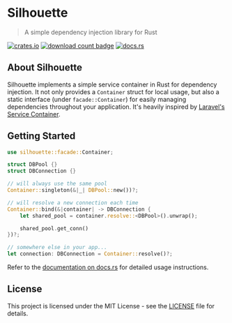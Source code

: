 # Silhouette

> A simple dependency injection library for Rust

[![crates.io](https://img.shields.io/crates/v/silhouette.svg)](https://crates.io/crates/silhouette)
[![download count badge](https://img.shields.io/crates/d/silhouette.svg)](https://crates.io/crates/silhouette)
[![docs.rs](https://img.shields.io/badge/docs-latest-blue.svg)](https://docs.rs/silhouette)

## About Silhouette

Silhouette implements a simple service container in Rust for dependency injection. It not only provides a `Container` struct for local usage, but also a static interface (under `facade::Container`) for easily managing dependencies throughout your application. It's heavily inspired by [Laravel's Service Container](https://laravel.com/docs/container).

## Getting Started

```rust
use silhouette::facade::Container;

struct DBPool {}
struct DBConnection {}

// will always use the same pool
Container::singleton(&|_| DBPool::new())?;

// will resolve a new connection each time
Container::bind(&|container| -> DBConnection {
    let shared_pool = container.resolve::<DBPool>().unwrap();

    shared_pool.get_conn()
})?;

// somewhere else in your app...
let connection: DBConnection = Container::resolve()?;
```

Refer to the [documentation on docs.rs](https://docs.rs/silhouette) for detailed usage instructions.

## License

This project is licensed under the MIT License - see the [LICENSE](LICENSE) file for details.
